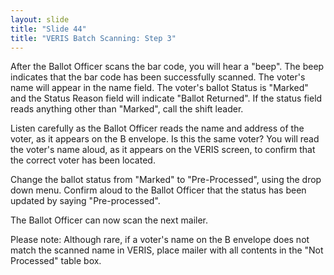 ```yaml
---
layout: slide
title: "Slide 44"
title: "VERIS Batch Scanning: Step 3"
---
```


After the Ballot Officer scans the bar code, you will hear a "beep". The beep indicates that the bar code has been successfully scanned. The voter's name will appear in the name field. The voter's ballot Status is "Marked" and the Status Reason field will indicate "Ballot Returned". If the status field reads anything other than "Marked", call the shift leader.

Listen carefully as the Ballot Officer reads the name and address of the voter, as it appears on the B envelope. Is this the same voter? You will read the voter's name aloud, as it appears on the VERIS screen, to confirm that the correct voter has been located.

Change the ballot status from "Marked" to "Pre-Processed", using the drop down menu. Confirm aloud to the Ballot Officer that the status has been updated by saying "Pre-processed".

The Ballot Officer can now scan the next mailer.

Please note: Although rare, if a voter's name on the B envelope does not match the scanned name in VERIS, place mailer with all contents in the "Not Processed" table box.